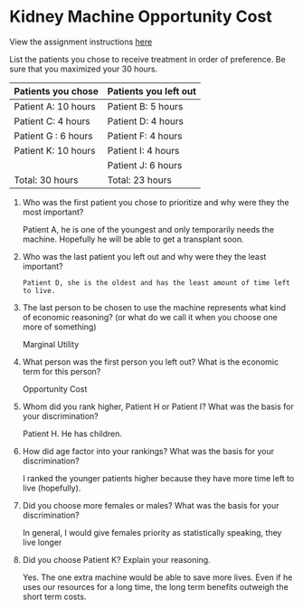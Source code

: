 # Kidney Machine Opportunity Cost

View the assignment instructions [here](../assets/kidney-dialysis-assignment.pdf)

List the patients you chose to receive treatment in order of preference.  Be sure that you maximized your 30 hours.
    
   | Patients you chose  | Patients you left out |
   |---------------------|-----------------------|
   | Patient A: 10 hours | Patient B: 5 hours    |
   | Patient C: 4 hours  | Patient D: 4 hours    |
   | Patient G : 6 hours | Patient F: 4 hours    |
   | Patient K: 10 hours | Patient I: 4 hours    |
   |                     | Patient J: 6 hours    |
   | Total: 30 hours     | Total: 23 hours       |

1. Who was the first patient you chose to prioritize and why were they the most important?

      Patient A, he is one of the youngest and only temporarily needs the machine. Hopefully he will be able to get a transplant soon.

2. Who was the last patient you left out and why were they the least important?

       Patient D, she is the oldest and has the least amount of time left to live.

3. The last person to be chosen to use the machine represents what kind of economic reasoning? (or what do we call it when you choose one more of something)

      Marginal Utility

4. What person was the first person you left out? What is the economic term for this person?

      Opportunity Cost

5. Whom did you rank higher, Patient H or Patient I?  What was the basis for your discrimination?

      Patient H. He has children.

6. How did age factor into your rankings?  What was the basis for your discrimination?

      I ranked the younger patients higher because they have more time left to live (hopefully).

7. Did you choose more females or males?  What was the basis for your discrimination?

      In general, I would give females priority as statistically speaking, they live longer

8. Did you choose Patient K? Explain your reasoning.

      Yes. The one extra machine would be able to save more lives. Even if he uses our resources for a long time, the long
      term benefits outweigh the short term costs.
